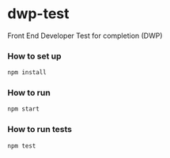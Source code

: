 # dwp-test
Front End Developer Test for completion (DWP)

### How to set up

```bash
npm install
```

### How to run

```bash
npm start
```

### How to run tests

```bash
npm test
```
